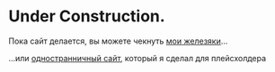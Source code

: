 # Under Construction.
Пока сайт делается, вы можете чекнуть [мои железяки](https://latteru.github.io/latteru/zhelezyaki)...

...или [одностранничный сайт](http://latteru.github.io), который я сделал для плейсхолдера
